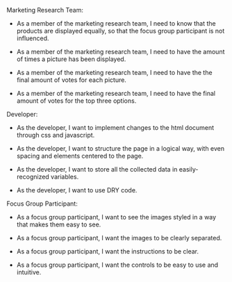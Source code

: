 Marketing Research Team:

- As a member of the marketing research team, I need to know that the products are displayed equally, so that the focus group participant is not influenced. 

- As a member of the marketing research team, I need to have the amount of times a picture has been displayed.

- As a member of the marketing research team, I need to have the the final amount of votes for each picture.

- As a member of the marketing research team, I need to have the final amount of votes for the top three options.


Developer:

- As the developer, I want to implement changes to the html document through css and javascript.

- As the developer, I want to structure the page in a logical way, with even spacing and elements centered to the page.

- As the developer, I want to store all the collected data in easily-recognized variables.

- As the developer, I want to use  DRY code.



Focus Group Participant:

- As a focus group participant, I want to see the images styled in a way that makes them easy to see.

- As a focus group participant, I want the images to be clearly separated.

- As a focus group participant, I want the instructions to be clear.

- As a focus group participant, I want the controls to be easy to use and intuitive. 